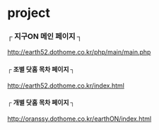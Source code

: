 # project         

### ┌  지구ON 메인 페이지  ┐      
http://earth52.dothome.co.kr/php/main/main.php        

#### ┌  조별 닷홈 목차 페이지  ┐      
http://earth52.dothome.co.kr/index.html       

#### ┌  개별 닷홈 목차 페이지  ┐      
http://oranssy.dothome.co.kr/earthON/index.html        



